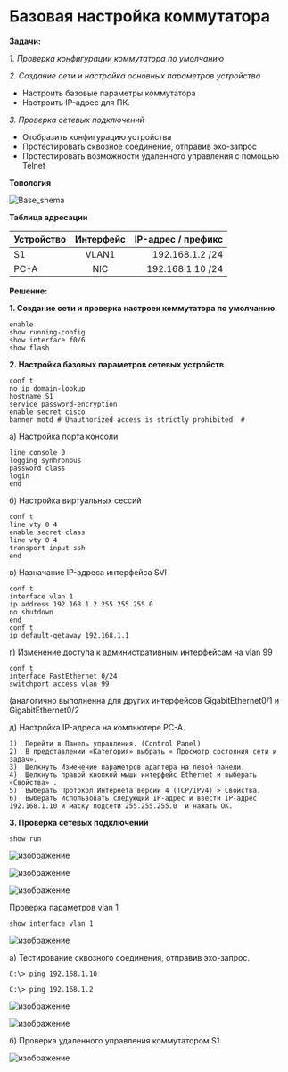 # Базовая настройка коммутатора

**Задачи:**

  *1. Проверка конфигурации коммутатора по умолчанию*
  
  *2. Создание сети и настройка основных параметров устройства*
  
   - Настроить базовые параметры коммутатора
   - Настроить IP-адрес для ПК.

  *3. Проверка сетевых подключений*
  
   - Отобразить конфигурацию устройства
   - Протестировать сквозное соединение, отправив эхо-запрос
   - Протестировать возможности удаленного управления с помощью Telnet



**Топология**

![Base_shema](https://user-images.githubusercontent.com/84719218/153394318-2546512e-c22a-43e1-a538-03ca255b2875.png)

**Таблица адресации**

| Устройство    | Интерфейс          | IP-адрес / префикс|
| ------------- |:------------------:| -----:|
| S1            | VLAN1              | 192.168.1.2 /24 |
| PC-A          | NIC                | 192.168.1.10 /24   |

**Решение:**

**1. Создание сети и проверка настроек коммутатора по умолчанию**

```
enable
show running-config
show interface f0/6
show flash
```

**2. Настройка базовых параметров сетевых устройств**

```
conf t
no ip domain-lookup
hostname S1
service password-encryption
enable secret cisco
banner motd # Unauthorized access is strictly prohibited. #
```

  а) Настройка порта консоли

```
line console 0
logging synhronous
password class
login
end
```

  б) Настройка виртуальных сессий

```
conf t
line vty 0 4
enable secret class
line vty 0 4
transport input ssh
end
```

  в) Назначание IP-адреса интерфейса SVI
  
```
conf t
interface vlan 1
ip address 192.168.1.2 255.255.255.0
no shutdown
end
conf t
ip default-getaway 192.168.1.1
```

   г) Изменение доступа к административным интерфейсам на vlan 99

```
conf t
interface FastEthernet 0/24
switchport access vlan 99
```
(аналогично выполненна для других интерфейсов GigabitEthernet0/1 и GigabitEthernet0/2


   д) Настройка IP-адреса на компьютере PC-A.
   
```
1)	Перейти в Панель управления. (Control Panel)
2)	В представлении «Категория» выбрать « Просмотр состояния сети и задач».
3)	Щелкнуть Изменение параметров адаптера на левой панели.
4)	Щелкнуть правой кнопкой мыши интерфейс Ethernet и выберать «Свойства» .
5)	Выберать Протокол Интернета версии 4 (TCP/IPv4) > Свойства.
6)	Выберать Использовать следующий IP-адрес и ввести IP-адрес 192.168.1.10 и маску подсети 255.255.255.0  и нажать ОК.

```

**3. Проверка сетевых подключений**

```
show run
```
![изображение](https://user-images.githubusercontent.com/84719218/154054938-1d8d9e2b-8111-470b-824f-f7b91d100643.png)

![изображение](https://user-images.githubusercontent.com/84719218/154054961-19d73a26-5529-46fc-b912-e8a55d0d01fd.png)

![изображение](https://user-images.githubusercontent.com/84719218/154054975-5670163a-7dcf-431c-9fbd-76f5e812de1e.png)

Проверка параметров vlan 1

```
show interface vlan 1
```
![изображение](https://user-images.githubusercontent.com/84719218/154058682-9d6f4c35-bc66-4833-bec2-ebed48a3113e.png)

   а) Тестирование сквозного соединения, отправив эхо-запрос.

```
C:\> ping 192.168.1.10 
```

```
C:\> ping 192.168.1.2
```

![изображение](https://user-images.githubusercontent.com/84719218/154058881-85b1d14a-8592-4c4d-960d-53a3cf7f2176.png)

![изображение](https://user-images.githubusercontent.com/84719218/154058949-8d693475-aa73-45ba-a087-5ca56f2756e8.png)

   б) Проверка удаленного управления коммутатором S1.

![изображение](https://user-images.githubusercontent.com/84719218/154066213-9298f7e2-7caa-4502-85a1-d8a0902c00b7.png)






